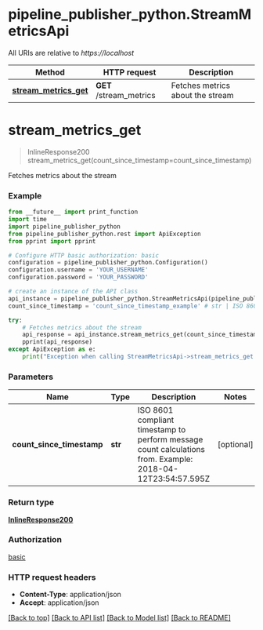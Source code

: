 # pipeline_publisher_python.StreamMetricsApi

All URIs are relative to *https://localhost*

Method | HTTP request | Description
------------- | ------------- | -------------
[**stream_metrics_get**](StreamMetricsApi.md#stream_metrics_get) | **GET** /stream_metrics | Fetches metrics about the stream


# **stream_metrics_get**
> InlineResponse200 stream_metrics_get(count_since_timestamp=count_since_timestamp)

Fetches metrics about the stream

### Example
```python
from __future__ import print_function
import time
import pipeline_publisher_python
from pipeline_publisher_python.rest import ApiException
from pprint import pprint

# Configure HTTP basic authorization: basic
configuration = pipeline_publisher_python.Configuration()
configuration.username = 'YOUR_USERNAME'
configuration.password = 'YOUR_PASSWORD'

# create an instance of the API class
api_instance = pipeline_publisher_python.StreamMetricsApi(pipeline_publisher_python.ApiClient(configuration))
count_since_timestamp = 'count_since_timestamp_example' # str | ISO 8601 compliant timestamp to perform message count calculations from. Example: 2018-04-12T23:54:57.595Z (optional)

try:
    # Fetches metrics about the stream
    api_response = api_instance.stream_metrics_get(count_since_timestamp=count_since_timestamp)
    pprint(api_response)
except ApiException as e:
    print("Exception when calling StreamMetricsApi->stream_metrics_get: %s\n" % e)
```

### Parameters

Name | Type | Description  | Notes
------------- | ------------- | ------------- | -------------
 **count_since_timestamp** | **str**| ISO 8601 compliant timestamp to perform message count calculations from. Example: 2018-04-12T23:54:57.595Z | [optional] 

### Return type

[**InlineResponse200**](InlineResponse200.md)

### Authorization

[basic](../README.md#basic)

### HTTP request headers

 - **Content-Type**: application/json
 - **Accept**: application/json

[[Back to top]](#) [[Back to API list]](../README.md#documentation-for-api-endpoints) [[Back to Model list]](../README.md#documentation-for-models) [[Back to README]](../README.md)

